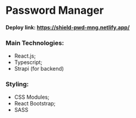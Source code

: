 # Password Manager

#### Deploy link: https://shield-pwd-mng.netlify.app/

### Main Technologies:

-  React.js;
- Typescript;
- Strapi (for backend)

### Styling:

- CSS Modules;
- React Bootstrap;
- SASS
